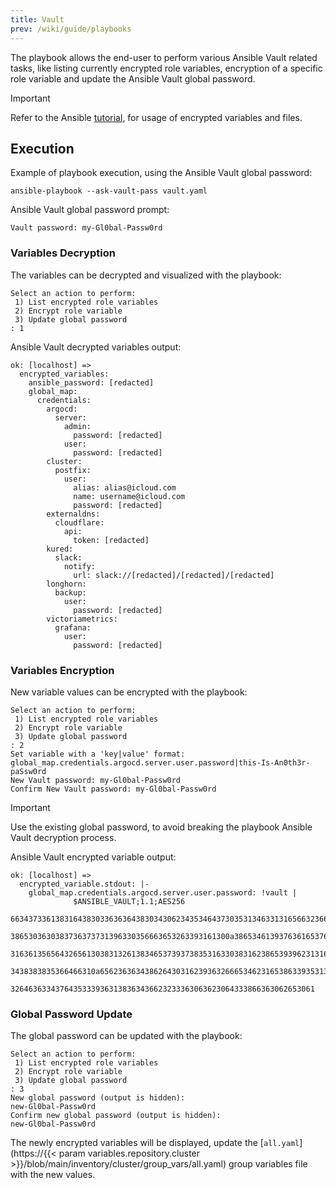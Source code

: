 ```yaml
---
title: Vault
prev: /wiki/guide/playbooks
---
```


The playbook allows the end-user to perform various Ansible Vault related tasks, like listing currently encrypted role variables, encryption of a specific role variable and update the Ansible Vault global password.

<!--more-->

> [!IMPORTANT]
> Refer to the Ansible [tutorial](/k3s-cluster/tutorials/handbook/ansible), for usage of encrypted variables and files.

## Execution

Example of playbook execution, using the Ansible Vault global password:

```shell
ansible-playbook --ask-vault-pass vault.yaml
```

Ansible Vault global password prompt:

```shell
Vault password: my-Gl0bal-Passw0rd
```

### Variables Decryption

The variables can be decrypted and visualized with the playbook:

```shell
Select an action to perform:
 1) List encrypted role variables
 2) Encrypt role variable
 3) Update global password
: 1
```

Ansible Vault decrypted variables output:

```shell
ok: [localhost] =>
  encrypted_variables:
    ansible_password: [redacted]
    global_map:
      credentials:
        argocd:
          server:
            admin:
              password: [redacted]
            user:
              password: [redacted]
        cluster:
          postfix:
            user:
              alias: alias@icloud.com
              name: username@icloud.com
              password: [redacted]
        externaldns:
          cloudflare:
            api:
              token: [redacted]
        kured:
          slack:
            notify:
              url: slack://[redacted]/[redacted]/[redacted]
        longhorn:
          backup:
            user:
              password: [redacted]
        victoriametrics:
          grafana:
            user:
              password: [redacted]
```

### Variables Encryption

New variable values can be encrypted with the playbook:

```shell
Select an action to perform:
 1) List encrypted role variables
 2) Encrypt role variable
 3) Update global password
: 2
Set variable with a 'key|value' format:
global_map.credentials.argocd.server.user.password|this-Is-An0th3r-paSsw0rd
New Vault password: my-Gl0bal-Passw0rd
Confirm New Vault password: my-Gl0bal-Passw0rd
```

> [!IMPORTANT]
> Use the existing global password, to avoid breaking the playbook Ansible Vault decryption process.

Ansible Vault encrypted variable output:

```shell
ok: [localhost] =>
  encrypted_variable.stdout: |-
    global_map.credentials.argocd.server.user.password: !vault |
              $ANSIBLE_VAULT;1.1;AES256
              66343733613831643830336363643830343062343534643730353134633131656632366238373465
              3865303630383736373731396330356663653263393161300a386534613937636165376331343833
              31636135656432656130383132613834653739373835316330383162386539396231316532346366
              3438383835366466310a656236363438626430316239363266653462316538633935313438633336
              32646363343764353339363138363436623233363063623064333866363062653061
```

### Global Password Update

The global password can be updated with the playbook:

```shell
Select an action to perform:
 1) List encrypted role variables
 2) Encrypt role variable
 3) Update global password
: 3
New global password (output is hidden):
new-Gl0bal-Passw0rd
Confirm new global password (output is hidden):
new-Gl0bal-Passw0rd
```

The newly encrypted variables will be displayed, update the [`all.yaml`](https://{{< param variables.repository.cluster >}}/blob/main/inventory/cluster/group_vars/all.yaml) group variables file with the new values.
